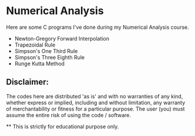 # Numerical Analysis

Here are some C programs I've done during my Numerical Analysis course.

* Newton-Gregory Forward Interpolation
* Trapezoidal Rule
* Simpson's One Third Rule
* Simpson's Three Eighth Rule
* Runge Kutta Method


## Disclaimer:

The codes here are distributed 'as is' and with no warranties of any kind,
whether express or implied, including and without limitation,
any warranty of merchantability or fitness for a particular purpose.
The user (you) must assume the entire risk of using the code / software.

** This is strictly for educational purpose only.